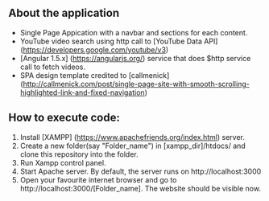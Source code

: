 ## About the application
* Single Page Appication with a navbar and sections for each content.
* YouTube video search using http call to [YouTube Data API] (https://developers.google.com/youtube/v3)
* [Angular 1.5.x] (https://angularjs.org/) service that does $http service call to fetch videos.
* SPA design template credited to [callmenick] (http://callmenick.com/post/single-page-site-with-smooth-scrolling-highlighted-link-and-fixed-navigation)

## How to execute code:
1. Install [XAMPP] (https://www.apachefriends.org/index.html) server.
2. Create a new folder(say "Folder_name") in [xampp_dir]/htdocs/ and clone this repository into the folder.
3. Run Xampp control panel.
4. Start Apache server. By default, the server runs on http://localhost:3000
5. Open your favourite internet browser and go to http://localhost:3000/[Folder_name]. The website should be visible now.
